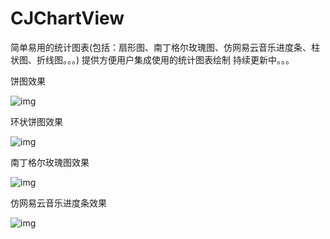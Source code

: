 # CJChartView
简单易用的统计图表(包括：扇形图、南丁格尔玫瑰图、仿网易云音乐进度条、柱状图、折线图。。。)
提供方便用户集成使用的统计图表绘制
持续更新中。。。

饼图效果

![img](https://github.com/elkshrek/CJChartView/blob/master/Gallery/PieChart.gif)

环状饼图效果

![img](https://github.com/elkshrek/CJChartView/blob/master/Gallery/PieHoopChart.gif)

南丁格尔玫瑰图效果

![img](https://github.com/elkshrek/CJChartView/blob/master/Gallery/RoseChart.gif)

仿网易云音乐进度条效果

![img](https://github.com/elkshrek/CJChartView/blob/master/Gallery/ProgressChart.gif)




